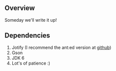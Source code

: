 Overview
--------
Someday we'll write it up!

Dependencies
------------
1. Jotify (I recommend the ant:ed version at <a href="http://github.com/andysan/jotify/tree/api_split">github</a>)
2. Gson
3. JDK 6
4. Lot's of patience :)

